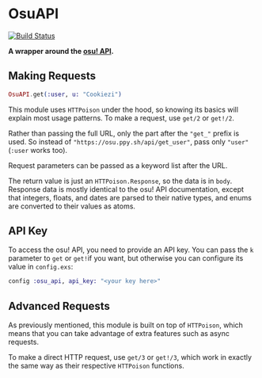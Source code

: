 # OsuAPI

[![Build Status](https://travis-ci.com/christopher-dG/osu-api-ex.svg?branch=master)](https://travis-ci.com/christopher-dG/osu-api-ex)

**A wrapper around the [osu! API](https://github.com/ppy/osu-api/wiki).**

## Making Requests

```elixir
OsuAPI.get(:user, u: "Cookiezi")
```

This module uses `HTTPoison` under the hood, so knowing its basics
will explain most usage patterns. To make a request, use `get/2` or `get!/2`.

Rather than passing the full URL, only the part after the `"get_"` prefix is
used. So instead of `"https://osu.ppy.sh/api/get_user"`, pass only `"user"`
(`:user` works too).

Request parameters can be passed as a keyword list after the URL.

The return value is just an `HTTPoison.Response`, so the data is in `body`.
Response data is mostly identical to the osu! API documentation, except that
integers, floats, and dates are parsed to their native types, and enums
are converted to their values as atoms.

## API Key

To access the osu! API, you need to provide an API key.
You can pass the `k` parameter to `get` or `get!`if you want,
but otherwise you can configure its value in `config.exs`:

```elixir
config :osu_api, api_key: "<your key here>"
```

## Advanced Requests

As previously mentioned, this module is built on top of `HTTPoison`, which
means that you can take advantage of extra features such as async requests.

To make a direct HTTP request, use `get/3` or `get!/3`, which work in
exactly the same way as their respective `HTTPoison` functions.
